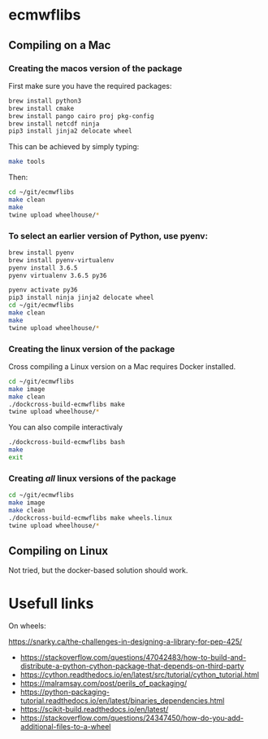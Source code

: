 # ecmwflibs

## Compiling on a Mac
### Creating the macos version of the package

First make sure you have the required packages:

```bash
brew install python3
brew install cmake
brew install pango cairo proj pkg-config
brew install netcdf ninja
pip3 install jinja2 delocate wheel
```

This can be achieved by simply typing:

```bash
make tools
```

Then:

```bash
cd ~/git/ecmwflibs
make clean
make
twine upload wheelhouse/*
```

### To select an earlier version of Python, use pyenv:

```bash
brew install pyenv
brew install pyenv-virtualenv
pyenv install 3.6.5
pyenv virtualenv 3.6.5 py36

pyenv activate py36
pip3 install ninja jinja2 delocate wheel
cd ~/git/ecmwflibs
make clean
make
twine upload wheelhouse/*

```

### Creating the linux version of the package

Cross compiling a Linux version on a Mac requires Docker installed.

```bash
cd ~/git/ecmwflibs
make image
make clean
./dockcross-build-ecmwflibs make
twine upload wheelhouse/*
```

You can also compile interactivaly

```bash
./dockcross-build-ecmwflibs bash
make
exit
```

### Creating *all* linux versions of the package
```bash
cd ~/git/ecmwflibs
make image
make clean
./dockcross-build-ecmwflibs make wheels.linux
twine upload wheelhouse/*
```

## Compiling on Linux

Not tried, but the docker-based solution should work.

# Usefull links

On wheels:

https://snarky.ca/the-challenges-in-designing-a-library-for-pep-425/

* https://stackoverflow.com/questions/47042483/how-to-build-and-distribute-a-python-cython-package-that-depends-on-third-party
* https://cython.readthedocs.io/en/latest/src/tutorial/cython_tutorial.html
* https://malramsay.com/post/perils_of_packaging/
* https://python-packaging-tutorial.readthedocs.io/en/latest/binaries_dependencies.html
* https://scikit-build.readthedocs.io/en/latest/
* https://stackoverflow.com/questions/24347450/how-do-you-add-additional-files-to-a-wheel
